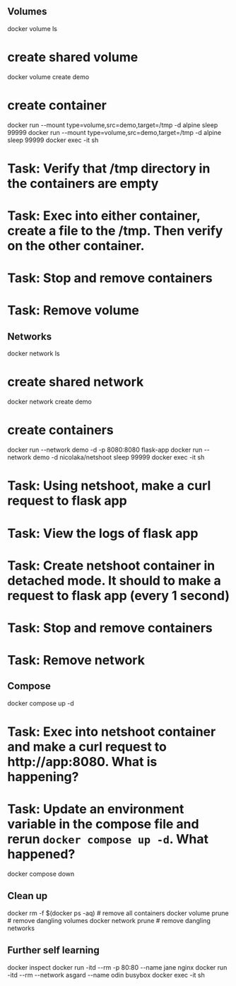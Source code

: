 
## Volumes
docker volume ls
# create shared volume
docker volume create demo
# create container
docker run --mount type=volume,src=demo,target=/tmp -d alpine sleep 99999
docker run --mount type=volume,src=demo,target=/tmp -d alpine sleep 99999
docker exec -it <containerID> sh

# Task: Verify that /tmp directory in the containers are empty
# Task: Exec into either container, create a file to the /tmp. Then verify on the other container.
# Task: Stop and remove containers
# Task: Remove volume

## Networks
docker network ls
# create shared network
docker network create demo
# create containers
docker run --network demo -d -p 8080:8080 flask-app
docker run --network demo -d nicolaka/netshoot sleep 99999
docker exec -it <containerID> sh

# Task: Using netshoot, make a curl request to flask app
# Task: View the logs of flask app
# Task: Create netshoot container in detached mode. It should to make a request to flask app (every 1 second)
# Task: Stop and remove containers
# Task: Remove network

## Compose
docker compose up -d
# Task: Exec into netshoot container and make a curl request to http://app:8080. What is happening?
# Task: Update an environment variable in the compose file and rerun `docker compose up -d`. What happened?

docker compose down

## Clean up
docker rm -f $(docker ps -aq) # remove all containers
docker volume prune # remove dangling volumes
docker network prune # remove dangling networks



## Further self learning
docker inspect
docker run -itd --rm -p 80:80 --name jane nginx
docker run -itd --rm --network asgard --name odin  busybox
docker exec -it <containerID> sh